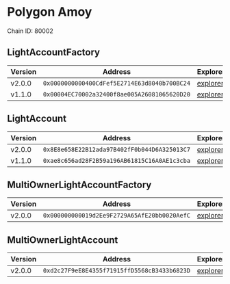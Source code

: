 # Polygon Amoy

Chain ID: 80002

## LightAccountFactory

| Version | Address                                      | Explorer                                                                                   | Salt                                                                 | Run                                                                           |
| ------- | -------------------------------------------- | ------------------------------------------------------------------------------------------ | -------------------------------------------------------------------- | ----------------------------------------------------------------------------- |
| v2.0.0  | `0x0000000000400CdFef5E2714E63d8040b700BC24` | [explorer](https://www.oklink.com/amoy/address/0x0000000000400CdFef5E2714E63d8040b700BC24) | `0x00000000000000000000000000000000000000005f1ffd9d31306e056bcc959b` | [run](./broadcast/Deploy_LightAccountFactory.s.sol/80002/run-1714101067.json) |
| v1.1.0  | `0x00004EC70002a32400f8ae005A26081065620D20` | [explorer](https://www.oklink.com/amoy/address/0x00004EC70002a32400f8ae005A26081065620D20) | `0x4e59b44847b379578588920ca78fbf26c0b4956c3406f3bdc271500000c2f72f` | [run](./broadcast/Deploy_LightAccountFactory.s.sol/80002/run-1709245761.json) |

## LightAccount

| Version | Address                                      | Explorer                                                                                   | Run                                                                           |
| ------- | -------------------------------------------- | ------------------------------------------------------------------------------------------ | ----------------------------------------------------------------------------- |
| v2.0.0  | `0x8E8e658E22B12ada97B402fF0b044D6A325013C7` | [explorer](https://www.oklink.com/amoy/address/0x8E8e658E22B12ada97B402fF0b044D6A325013C7) | [run](./broadcast/Deploy_LightAccountFactory.s.sol/80002/run-1714101067.json) |
| v1.1.0  | `0xae8c656ad28F2B59a196AB61815C16A0AE1c3cba` | [explorer](https://www.oklink.com/amoy/address/0xae8c656ad28F2B59a196AB61815C16A0AE1c3cba) | [run](./broadcast/Deploy_LightAccountFactory.s.sol/80002/run-1709245761.json) |

## MultiOwnerLightAccountFactory

| Version | Address                                      | Explorer                                                                                   | Salt                                                                 | Run                                                                                     |
| ------- | -------------------------------------------- | ------------------------------------------------------------------------------------------ | -------------------------------------------------------------------- | --------------------------------------------------------------------------------------- |
| v2.0.0  | `0x000000000019d2Ee9F2729A65AfE20bb0020AefC` | [explorer](https://www.oklink.com/amoy/address/0x000000000019d2Ee9F2729A65AfE20bb0020AefC) | `0x0000000000000000000000000000000000000000bb3ab048b3f4ef2620ea0163` | [run](./broadcast/Deploy_MultiOwnerLightAccountFactory.s.sol/80002/run-1714103086.json) |

## MultiOwnerLightAccount

| Version | Address                                      | Explorer                                                                                   | Run                                                                                     |
| ------- | -------------------------------------------- | ------------------------------------------------------------------------------------------ | --------------------------------------------------------------------------------------- |
| v2.0.0  | `0xd2c27F9eE8E4355f71915ffD5568cB3433b6823D` | [explorer](https://www.oklink.com/amoy/address/0xd2c27F9eE8E4355f71915ffD5568cB3433b6823D) | [run](./broadcast/Deploy_MultiOwnerLightAccountFactory.s.sol/80002/run-1714103086.json) |
